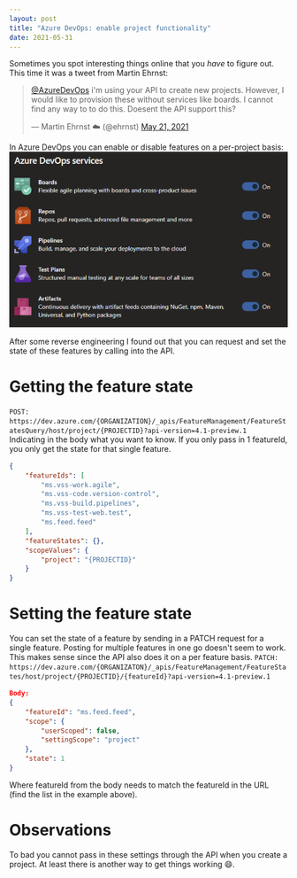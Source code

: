 ```yaml
---
layout: post
title: "Azure DevOps: enable project functionality"
date: 2021-05-31
---
```


Sometimes you spot interesting things online that you *have* to figure out. This time it was a tweet from Martin Ehrnst:

<blockquote class="twitter-tweet"><p lang="en" dir="ltr"><a href="https://twitter.com/AzureDevOps?ref_src=twsrc%5Etfw">@AzureDevOps</a> i&#39;m using your API to create new projects. However, I would like to provision these without services like boards. I cannot find any way to to do this. Doesent the API support this?</p>&mdash; Martin Ehrnst ☁️ (@ehrnst) <a href="https://twitter.com/ehrnst/status/1395638309515313154?ref_src=twsrc%5Etfw">May 21, 2021</a></blockquote> <script async src="https://platform.twitter.com/widgets.js" charset="utf-8"></script>

In Azure DevOps you can enable or disable features on a per-project basis:  
![Screenshot of Azure DevOps Settings Overview page on the project level](/images/20210531/20210531_SettingsOverview.png)  

After some reverse engineering I found out that you can request and set the state of these features by calling into the API.

# Getting the feature state
`POST: https://dev.azure.com/{ORGANIZATION}/_apis/FeatureManagement/FeatureStatesQuery/host/project/{PROJECTID}?api-version=4.1-preview.1`  
Indicating in the body what you want to know. If you only pass in 1 featureId, you only get the state for that single feature.
``` json
{
    "featureIds": [
        "ms.vss-work.agile",
        "ms.vss-code.version-control",
        "ms.vss-build.pipelines",
        "ms.vss-test-web.test",
        "ms.feed.feed"
    ],
    "featureStates": {},
    "scopeValues": {
        "project": "{PROJECTID}"
    }
}
```

# Setting the feature state
You can set the state of a feature by sending in a PATCH request for a single feature. Posting for multiple features in one go doesn't seem to work. This makes sense since the API also does it on a per feature basis.
`PATCH: https://dev.azure.com/{ORGANIZATON}/_apis/FeatureManagement/FeatureStates/host/project/{PROJECTID}/{featureId}?api-version=4.1-preview.1`
``` json
Body:
{
    "featureId": "ms.feed.feed",
    "scope": {
        "userScoped": false,
        "settingScope": "project"
    },
    "state": 1
}
```
Where featureId from the body needs to match the featureId in the URL (find the list in the example above).

# Observations
To bad you cannot pass in these settings through the API when you create a project. At least there is another way to get things working 😄.